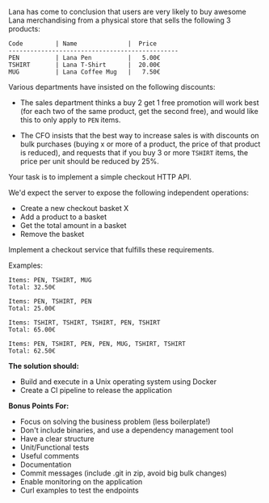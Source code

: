 Lana has come to conclusion that users are very likely to buy awesome Lana merchandising from a physical store that sells the following 3 products:

```
Code         | Name              |  Price
-----------------------------------------------
PEN          | Lana Pen          |   5.00€
TSHIRT       | Lana T-Shirt      |  20.00€
MUG          | Lana Coffee Mug   |   7.50€
```

Various departments have insisted on the following discounts:

- The sales department thinks a buy 2 get 1 free promotion will work best (for each two of the same product, get the second free), and would like this to only apply to `PEN` items.

- The CFO insists that the best way to increase sales is with discounts on bulk purchases (buying x or more of a product, the price of that product is reduced), and requests that if you buy 3 or more `TSHIRT` items, the price per unit should be reduced by 25%.

Your task is to implement a simple checkout HTTP API.

We'd expect the server to expose the following independent operations:

- Create a new checkout basket X
- Add a product to a basket
- Get the total amount in a basket
- Remove the basket

Implement a checkout service that fulfills these requirements.

Examples:

    Items: PEN, TSHIRT, MUG
    Total: 32.50€

    Items: PEN, TSHIRT, PEN
    Total: 25.00€

    Items: TSHIRT, TSHIRT, TSHIRT, PEN, TSHIRT
    Total: 65.00€

    Items: PEN, TSHIRT, PEN, PEN, MUG, TSHIRT, TSHIRT
    Total: 62.50€

**The solution should:**

- Build and execute in a Unix operating system using Docker
- Create a CI pipeline to release the application

**Bonus Points For:**

- Focus on solving the business problem (less boilerplate!)
- Don't include binaries, and use a dependency management tool
- Have a clear structure
- Unit/Functional tests
- Useful comments
- Documentation
- Commit messages (include .git in zip, avoid big bulk changes)
- Enable monitoring on the application
- Curl examples to test the endpoints
